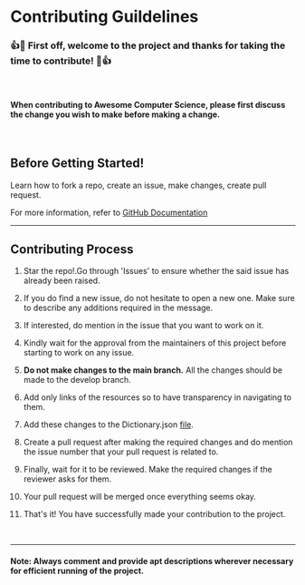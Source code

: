 # Contributing Guildelines

### 👍🎉 First off, welcome to the project and thanks for taking the time to contribute! 🎉👍
<br>

#### When contributing to Awesome Computer Science, please first discuss the change you wish to make before making a change.
<br>

## Before Getting Started!
Learn how to fork a repo, create an issue, make changes, create pull request.

For more information, refer to <a href = "https://docs.github.com/en" target = "_self">GitHub Documentation</a>

--------
## Contributing Process

1. Star the repo!.Go through 'Issues' to ensure whether the said issue has already been raised.

2. If you do find a new issue, do not hesitate to open a new one. Make sure to describe any additions required in the message.

3. If interested, do mention in the issue that you want to work on it.

4. Kindly wait for the approval from the maintainers of this project before starting to work on any issue.

5. **Do not make changes to the main branch.** All the changes should be made to the develop branch.

6. Add only links of the resources so to have transparency in navigating to them.

7. Add these changes to the Dictionary.json [file](https://github.com/CSwala/awesome-computer-science/blob/main/Dictionary.json).

8. Create a pull request after making the required changes and do mention the issue number that your pull request is related to.

9. Finally, wait for it to be reviewed. Make the required changes if the reviewer asks for them. 

10. Your pull request will be merged once everything seems okay.

11. That's it! You have successfully made your contribution to the project.
<br>

-----------------
#### **Note**: Always comment and provide apt descriptions wherever necessary for efficient running of the project.




	
